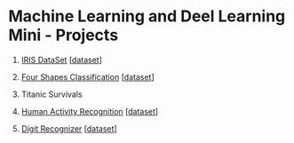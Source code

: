 # Machine Learning and Deel Learning Mini - Projects

1. [IRIS DataSet](https://github.com/gajendragithub/MachineLearning/blob/master/UCI%20ML%20Iris%20Dataset.ipynb) [[dataset](https://archive.ics.uci.edu/ml/machine-learning-databases/iris/iris.data)]

2. [Four Shapes Classification](https://github.com/gajendragithub/MachineLearning/blob/master/%20Four%20Shapes%20Classification.ipynb) [[dataset](https://www.kaggle.com/smeschke/four-shapes/data)]
3. Titanic Survivals
4. [Human Activity Recognition](https://github.com/gajendragithub/MachineLearning/blob/master/Human%20Activity%20Recognition.ipynb) [[dataset](https://www.kaggle.com/uciml/human-activity-recognition-with-smartphones/data)]
5. [Digit Recognizer](https://github.com/gajendragithub/MachineLearning/blob/master/Digit%2BRecognizer.ipynb) [[dataset](https://www.kaggle.com/c/digit-recognizer/data)]
